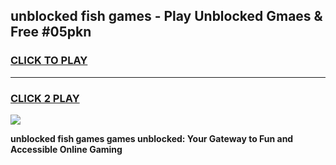 
## unblocked fish games - Play Unblocked Gmaes & Free #05pkn
<h3>
<a href="https://news.freeplayer.one?title=unblocked_fish_games&ref=03M">CLICK TO PLAY</a></h3>
<hr>

<h3>
<a href="https://news.freeplayer.one?title=unblocked_fish_games&ref=03M">CLICK 2 PLAY</a>
  
</h3>

<a href="https://news.freeplayer.one?title=unblocked_fish_games&ref=03M"><img src="https://clearcache.store/games.png"></a>


**unblocked fish games games unblocked: Your Gateway to Fun and Accessible Online Gaming**
